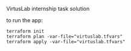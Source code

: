 VirtusLab internship task solution

to run the app:
```
terraform init
terraform plan -var-file="virtuslab.tfvars"
terraform apply -var-file="virtuslab.tfvars"
```

